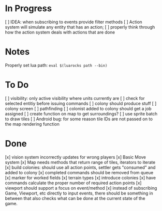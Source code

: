 # In Progress

[ ] IDEA: when subscribing to events provide filter methods
[ ] Action system will simulate any entity that has an action;
[ ] properly think through how the action system deals with actions that are done

# Notes

Properly set lua path:
`eval $(luarocks path --bin)`

# To Do

[ ] visibility: only active visibility where units currently are
[ ] check for selected entitiy before issuing commands
[ ] colony should produce stuff
[ ] colony screen
[ ] pathfinding
[ ] colonist added to colony should get a job assigned
[ ] create function on map to get surroundings?
[ ] use sprite batch to draw tiles
[ ] Android bug: for some reason tile IDs are not passed on to the map rendering function

# Done

[x] vision system incorrectly updates for wrong players
[x] Basic Move system
[x] Map needs methods that return range of tiles, iterators to iterate
[x] build colonies: should use all action points, settler gets "consumed" and added to colony
[x] completed commands should be removed from queue
[x] marker for worked fields
[x] terrain types
[x] introduce colonies
[x] have commands calculate the proper number of required action points
[x] viewport should support a focus on event/method
[x] instead of subscribing Game, Viewport, etc directly to input events, there should be something in between that also checks what can be done at the current state of the game.
